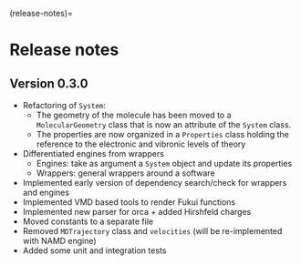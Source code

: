 (release-notes)=
# Release notes

## Version 0.3.0

* Refactoring of `System`:
  * The geometry of the molecule has been moved to a `MolecularGeometry` class that is now an attribute of the `System` class.
  * The properties are now organized in a `Properties` class holding the reference to the electronic and vibronic levels of theory
* Differentiated engines from wrappers
  * Engines: take as argument a `System` object and update its properties
  * Wrappers: general wrappers around a software
* Implemented early version of dependency search/check for wrappers and engines
* Implemented VMD based tools to render Fukui functions
* Implemented new parser for orca + added Hirshfeld charges
* Moved constants to a separate file
* Removed `MDTrajectory` class and `velocities` (will be re-implemented with NAMD engine)
* Added some unit and integration tests